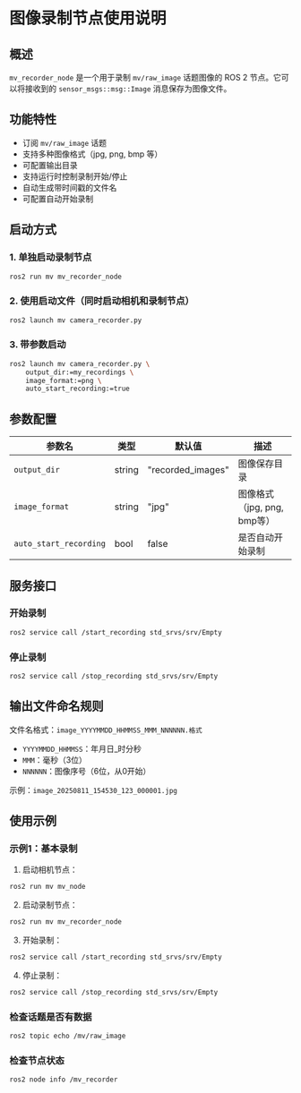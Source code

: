 # 图像录制节点使用说明

## 概述

`mv_recorder_node` 是一个用于录制 `mv/raw_image` 话题图像的 ROS 2 节点。它可以将接收到的 `sensor_msgs::msg::Image` 消息保存为图像文件。

## 功能特性

- 订阅 `mv/raw_image` 话题
- 支持多种图像格式（jpg, png, bmp 等）
- 可配置输出目录
- 支持运行时控制录制开始/停止
- 自动生成带时间戳的文件名
- 可配置自动开始录制

## 启动方式

### 1. 单独启动录制节点

```bash
ros2 run mv mv_recorder_node
```

### 2. 使用启动文件（同时启动相机和录制节点）

```bash
ros2 launch mv camera_recorder.py
```

### 3. 带参数启动

```bash
ros2 launch mv camera_recorder.py \
    output_dir:=my_recordings \
    image_format:=png \
    auto_start_recording:=true
```

## 参数配置

| 参数名 | 类型 | 默认值 | 描述 |
|--------|------|--------|------|
| `output_dir` | string | "recorded_images" | 图像保存目录 |
| `image_format` | string | "jpg" | 图像格式（jpg, png, bmp等） |
| `auto_start_recording` | bool | false | 是否自动开始录制 |

## 服务接口

### 开始录制
```bash
ros2 service call /start_recording std_srvs/srv/Empty
```

### 停止录制
```bash
ros2 service call /stop_recording std_srvs/srv/Empty
```

## 输出文件命名规则

文件名格式：`image_YYYYMMDD_HHMMSS_MMM_NNNNNN.格式`

- `YYYYMMDD_HHMMSS`：年月日_时分秒
- `MMM`：毫秒（3位）
- `NNNNNN`：图像序号（6位，从0开始）

示例：`image_20250811_154530_123_000001.jpg`

## 使用示例

### 示例1：基本录制

1. 启动相机节点：
```bash
ros2 run mv mv_node
```

2. 启动录制节点：
```bash
ros2 run mv mv_recorder_node
```

3. 开始录制：
```bash
ros2 service call /start_recording std_srvs/srv/Empty
```

4. 停止录制：
```bash
ros2 service call /stop_recording std_srvs/srv/Empty
```
### 检查话题是否有数据

```bash
ros2 topic echo /mv/raw_image
```

### 检查节点状态

```bash
ros2 node info /mv_recorder
```
